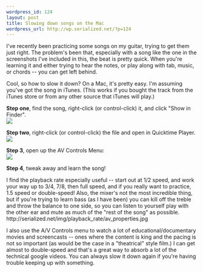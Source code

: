 ```yaml
--- 
wordpress_id: 124
layout: post
title: Slowing down songs on the Mac
wordpress_url: http://wp.serialized.net/?p=124
---
```

<p>I&#39;ve recently been practicing some songs on my guitar, trying to get them just right. The problem&#39;s been that, especially with a song like the one in the screenshots I&#39;ve included in this, the beat is pretty quick. When you&#39;re learning it and either trying to hear the notes, or play along with tab, music, or chords -- you can get left behind.</p>

<p>Cool, so how to slow it down? On a Mac, it&#39;s pretty easy. I&#39;m assuming you&#39;ve got the song in iTunes. (This works if you bought the track from the iTunes store or from any other source that iTunes will play.)</p>

<strong>Step one</strong>, find the song, right-click (or control-click) it, and click "Show in Finder".<br />
<img src="http://serialized.net/img/playback_rate/show_in_finder.jpg"/>

<strong>Step two</strong>, right-click (or control-click) the file and open in Quicktime Player.<br />
<img src="http://serialized.net/img/playback_rate/open_with_quicktime.jpg"/>

<strong>Step 3</strong>, open up the AV Controls Menu:<br />
<img src="http://serialized.net/img/playback_rate/show_av_properties.jpg"/>

<strong>Step 4</strong>, tweak away and learn the song!

<p>I find the playback rate especially useful -- start out at 1/2 speed, and work your way up to 3/4, 7/8, then full speed, and if you really want to practice, 1.5 speed or double-speed! Also, the mixer&#39;s not the most incredible thing, but if you&#39;re trying to learn bass (as I have been) you can kill off the treble and throw the balance to one side, so you can listen to yourself play with the other ear and mute as much of the "rest of the song" as possible.<br />
http://serialized.net/img/playback_rate/av_properties.jpg</p>

<p>I also use the A/V Controls menu to watch a lot of educational/documentary movies and screencasts -- ones where the content is king and the pacing is not so important (as would be the case in a "theatrical" style film.) I can get almost to double-speed and that&#39;s a great way to absorb a lot of the technical google videos. You can always slow it down again if you&#39;re having trouble keeping up with something.</p>
